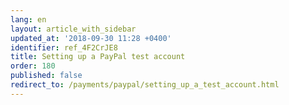 ```yaml
---
lang: en
layout: article_with_sidebar
updated_at: '2018-09-30 11:28 +0400'
identifier: ref_4F2CrJE8
title: Setting up a PayPal test account
order: 180
published: false
redirect_to: /payments/paypal/setting_up_a_test_account.html
---
```

